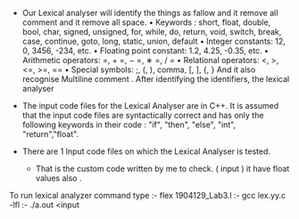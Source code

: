 - Our Lexical analyser will identify the things as fallow and it remove all comment and it remove all space.
• Keywords : short, float, double, bool, char, signed, unsigned, for, while,
do, return, void, switch, break, case, continue, goto, long, static, union,
default
• Integer constants: 12, 0, 3456, -234, etc.
• Floating point constant: 1.2, 4.25, -0.35, etc.
• Arithmetic operators: =, + =, − =, ∗ =, / =
• Relational operators: <, >, <=, >=, ==
• Special symbols: ;, (, ), comma, [, ], {, }
And it also recognise Multiline comment .
After identifying the identifiers, the lexical analyser
- The input code files for the Lexical Analyser are in C++. It is assumed that the input code files are syntactically correct
and has only the following keywords in their code : "if", "then", "else", "int", "return","float".

- There are 1 Input code files on which the Lexical Analyser is tested. 
    - That is the custom code written by me to check. ( input ) it have float values also .


To run lexical analyzer command type :- flex 1904129_Lab3.l
				     :- gcc lex.yy.c -lfl
				     :- ./a.out <input

